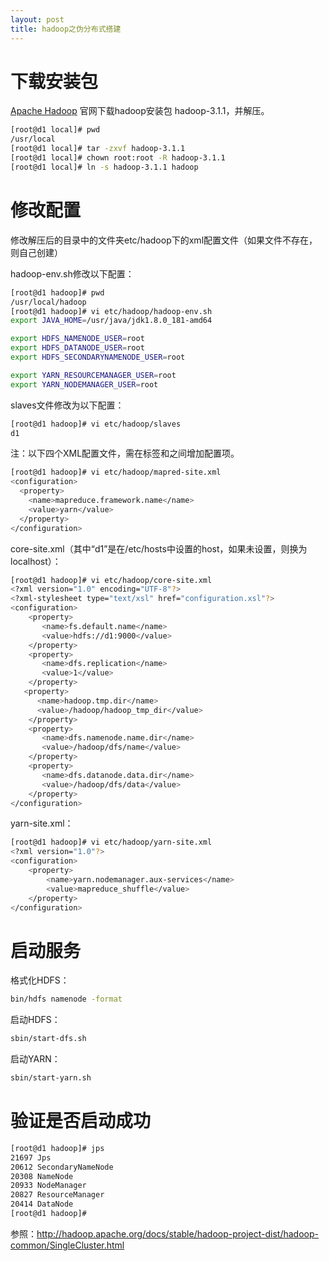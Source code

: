 ```yaml
---
layout: post
title: hadoop之伪分布式搭建
---
```


# 下载安装包

[Apache Hadoop](https://hadoop.apache.org/releases.html) 官网下载hadoop安装包 hadoop-3.1.1，并解压。

```sh
[root@d1 local]# pwd
/usr/local
[root@d1 local]# tar -zxvf hadoop-3.1.1
[root@d1 local]# chown root:root -R hadoop-3.1.1
[root@d1 local]# ln -s hadoop-3.1.1 hadoop
```

# 修改配置

修改解压后的目录中的文件夹etc/hadoop下的xml配置文件（如果文件不存在，则自己创建）

hadoop-env.sh修改以下配置：

```sh
[root@d1 hadoop]# pwd
/usr/local/hadoop
[root@d1 hadoop]# vi etc/hadoop/hadoop-env.sh
export JAVA_HOME=/usr/java/jdk1.8.0_181-amd64

export HDFS_NAMENODE_USER=root
export HDFS_DATANODE_USER=root
export HDFS_SECONDARYNAMENODE_USER=root

export YARN_RESOURCEMANAGER_USER=root
export YARN_NODEMANAGER_USER=root
```

slaves文件修改为以下配置：

```sh
[root@d1 hadoop]# vi etc/hadoop/slaves
d1
```

注：以下四个XML配置文件，需在标签<configuration>和</configuration>之间增加配置项。

```sh
[root@d1 hadoop]# vi etc/hadoop/mapred-site.xml
<configuration>
  <property>
    <name>mapreduce.framework.name</name>
    <value>yarn</value>
  </property>
</configuration>
```

core-site.xml（其中“d1”是在/etc/hosts中设置的host，如果未设置，则换为localhost）：

```sh
[root@d1 hadoop]# vi etc/hadoop/core-site.xml
<?xml version="1.0" encoding="UTF-8"?>
<?xml-stylesheet type="text/xsl" href="configuration.xsl"?>
<configuration>
    <property>
       <name>fs.default.name</name>
       <value>hdfs://d1:9000</value>
    </property>
    <property>
       <name>dfs.replication</name>
       <value>1</value>
    </property>
   <property>
      <name>hadoop.tmp.dir</name>
      <value>/hadoop/hadoop_tmp_dir</value>
    </property>
    <property>
       <name>dfs.namenode.name.dir</name>
       <value>/hadoop/dfs/name</value>
    </property>
    <property>
       <name>dfs.datanode.data.dir</name>
       <value>/hadoop/dfs/data</value>
    </property>
</configuration>
```

yarn-site.xml：

```sh
[root@d1 hadoop]# vi etc/hadoop/yarn-site.xml
<?xml version="1.0"?>
<configuration>
    <property>
        <name>yarn.nodemanager.aux-services</name>
        <value>mapreduce_shuffle</value>
    </property>
</configuration>
```

# 启动服务

格式化HDFS：

```sh
bin/hdfs namenode -format
```

启动HDFS：

```sh
sbin/start-dfs.sh
```

启动YARN：

```sh
sbin/start-yarn.sh
```

# 验证是否启动成功

```sh
[root@d1 hadoop]# jps
21697 Jps
20612 SecondaryNameNode
20308 NameNode
20933 NodeManager
20827 ResourceManager
20414 DataNode
[root@d1 hadoop]#
```

参照：http://hadoop.apache.org/docs/stable/hadoop-project-dist/hadoop-common/SingleCluster.html
